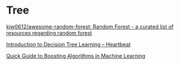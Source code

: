 # Tree

[kjw0612/awesome-random-forest: Random Forest - a curated list of resources regarding random forest](https://github.com/kjw0612/awesome-random-forest)

[Introduction to Decision Tree Learning – Heartbeat](https://heartbeat.fritz.ai/introduction-to-decision-tree-learning-cd604f85e236)

[Quick Guide to Boosting Algorithms in Machine Learning](https://www.analyticsvidhya.com/blog/2015/11/quick-introduction-boosting-algorithms-machine-learning/)

